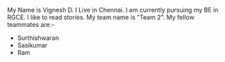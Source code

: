 My Name is Vignesh D.
I Live in Chennai.
I am currently pursuing my BE in RGCE.
I like to read stories.
My team name is "Team 2".
My fellow teammates are:-
   - Surthishwaran
   - Sasikumar
   - Ram
